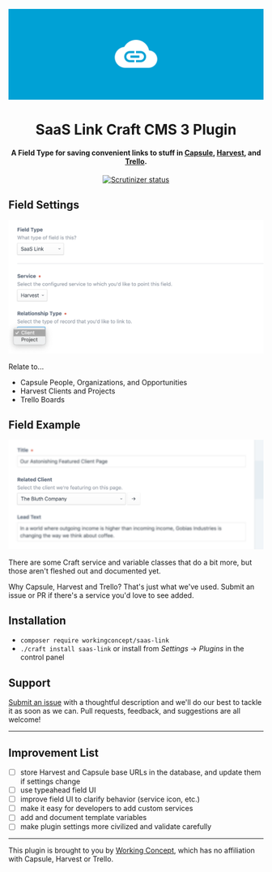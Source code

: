![SaaS Link](resources/hero.svg)

<h1 align="center">SaaS Link Craft CMS 3 Plugin</h1>

<h4 align="center">A Field Type for saving convenient links to stuff in <a href="https://capsulecrm.com/">Capsule</a>, <a href="https://www.getharvest.com/">Harvest</a>, and <a href="https://trello.com">Trello</a>.</h4>

<p align="center"><a href="https://scrutinizer-ci.com/g/workingconcept/saas-link-craft-plugin/"><img src="https://scrutinizer-ci.com/g/workingconcept/saas-link-craft-plugin/badges/quality-score.png?b=master" alt="Scrutinizer status"></a></p>

## Field Settings

![SaaS Link field settings.](resources/field-settings.png)

Relate to...

- Capsule People, Organizations, and Opportunities
- Harvest Clients and Projects
- Trello Boards

## Field Example

![SaaS Link field example. It doesn't blur your control panel.](resources/field.png)

There are some Craft service and variable classes that do a bit more, but those aren't fleshed out and documented yet.

Why Capsule, Harvest and Trello? That's just what we've used. Submit an issue or PR if there's a service you'd love to see added.

## Installation

- `composer require workingconcept/saas-link`
- `./craft install saas-link` or install from _Settings_ → _Plugins_ in the control panel

## Support

[Submit an issue]() with a thoughtful description and we'll do our best to tackle it as soon as we can. Pull requests, feedback, and suggestions are all welcome!

---

## Improvement List

- [ ] store Harvest and Capsule base URLs in the database, and update them if settings change
- [ ] use typeahead field UI
- [ ] improve field UI to clarify behavior (service icon, etc.)
- [ ] make it easy for developers to add custom services
- [ ] add and document template variables
- [ ] make plugin settings more civilized and validate carefully

---

This plugin is brought to you by [Working Concept](https://workingconcept.com), which has no affiliation with Capsule, Harvest or Trello.
